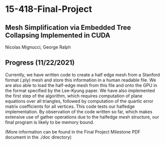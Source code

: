 # 15-418-Final-Project

## Mesh Simplification via Embedded Tree Collapsing Implemented in CUDA

Nicolas Mignucci, George Ralph

## Progress (11/22/2021)

Currently, we have written code to create a half edge mesh from a Stanford format (.ply) mesh and store this information in a human readable file. We are also able to load the half-edge mesh from this file and onto the GPU in the format specified by the Lee-Kyung paper. We have also implemented the first step of the algorithm, which requires computation of plane equations over all triangles, followed by computation of the quartic error matrix coefficients for all vertices. This code tests our halfedge implementation. By observation of the code written so far, which makes extensive use of gather operations due to the halfedge mesh structure, our final program is likely to be memory bound.

(More information can be found in the Final Project Milestone PDF document in the ./doc directory)